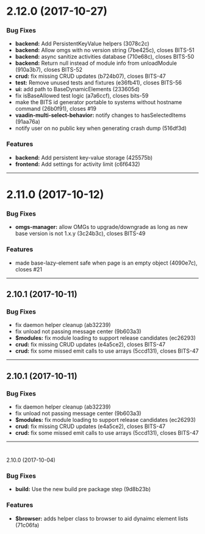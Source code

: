 <a name="2.12.0"></a>
# 2.12.0 (2017-10-27)


### Bug Fixes

* **backend:** Add PersistentKeyValue helpers   (3078c2c)
* **backend:** Allow omgs with no version string   (7be425c), closes BITS-51
* **backend:** async sanitize activities database   (710e68c), closes BITS-50
* **backend:** Return null instead of module info from unloadModule   (910a3b7), closes BITS-52
* **crud:** fix missing CRUD updates   (b724b07), closes BITS-47
* **test:** Remove unused tests and fixtures   (e36fb41), closes BITS-56
* **ui:** add path to BaseDynamicElements   (233605d)
* fix isBaseAllowed test logic   (a7a6ccf), closes bits-59
* make the BITS id generator portable to systems without hostname command   (26b0f91), closes #19
* **vaadin-multi-select-behavior:** notify changes to hasSelectedItems   (91aa76a)
* notify user on no public key when generating crash dump   (516df3d)


### Features

* **backend:** Add persistent key-value storage   (425575b)
* **frontend:** Add settings for activity limit   (c6f6432)

---

<a name="2.11.0"></a>
# 2.11.0 (2017-10-12)


### Bug Fixes

* **omgs-manager:** allow OMGs to upgrade/downgrade as long as new base version is not 1.x.y   (3c24b3c), closes BITS-49


### Features

* made base-lazy-element safe when page is an empty object   (4090e7c), closes #21

---

<a name="2.10.1"></a>
## 2.10.1 (2017-10-11)


### Bug Fixes

* fix daemon helper cleanup   (ab32239)
* fix unload not passing message center   (9b603a3)
* **$modules:** fix module loading to support release candidates   (ec26293)
* **crud:** fix missing CRUD updates   (e4a5ce2), closes BITS-47
* **crud:** fix some missed emit calls to use arrays   (5ccd131), closes BITS-47

---

<a name="2.10.1"></a>
## 2.10.1 (2017-10-11)


### Bug Fixes

* fix daemon helper cleanup   (ab32239)
* fix unload not passing message center   (9b603a3)
* **$modules:** fix module loading to support release candidates   (ec26293)
* **crud:** fix missing CRUD updates   (e4a5ce2), closes BITS-47
* **crud:** fix some missed emit calls to use arrays   (5ccd131), closes BITS-47

---

<a name="2.10.0"></a>
#
2.10.0 (2017-10-04)


### Bug Fixes

* **build:** Use the new build pre package step   (9d8b23b)


### Features

* **$browser:** adds helper class to browser to aid dynaimc element lists   (71c06fa)

